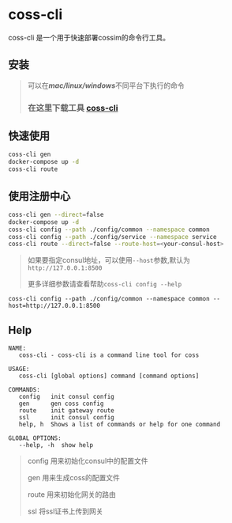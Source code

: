 # coss-cli

coss-cli 是一个用于快速部署cossim的命令行工具。

## 安装

>可以在***mac/linux/windows***不同平台下执行的命令
> 
> ### 在这里下载工具 [coss-cli](https://github.com/cossim/coss-cli/releases)


## 快速使用
```bash
coss-cli gen
docker-compose up -d
coss-cli route
```

## 使用注册中心
```bash
coss-cli gen --direct=false
docker-compose up -d
coss-cli config --path ./config/common --namespace common
coss-cli config --path ./config/service --namespace service
coss-cli route --direct=false --route-host=<your-consul-host>
```
>如果要指定consul地址，可以使用`--host`参数,默认为`http://127.0.0.1:8500`
> 
> 更多详细参数请查看帮助`coss-cli config --help`
```
coss-cli config --path ./config/common --namespace common --host=http://127.0.0.1:8500
```

## Help
```
NAME:
   coss-cli - coss-cli is a command line tool for coss

USAGE:
   coss-cli [global options] command [command options] 

COMMANDS:
   config   init consul config 
   gen      gen coss config 
   route    init gateway route 
   ssl      init consul config 
   help, h  Shows a list of commands or help for one command

GLOBAL OPTIONS:
   --help, -h  show help

```
> config 用来初始化consul中的配置文件
> 
> gen 用来生成coss的配置文件
> 
> route 用来初始化网关的路由
> 
> ssl 将ssl证书上传到网关
